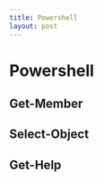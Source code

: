 ```yaml
---
title: Powershell
layout: post
---
```

    
# Powershell

## Get-Member 

## Select-Object 

## Get-Help 
